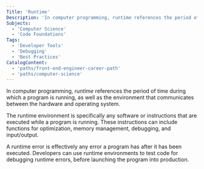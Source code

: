 ```yaml
---
Title: 'Runtime'
Description: 'In computer programming, runtime references the period of time during which a program is running, as well as the environment that communicates between the hardware and operating system. The runtime environment is specifically any software or instructions that are executed while a program is running. These instructions can include functions for optimization, memory management, debugging, and input/output. A runtime error is effectively any error a program has after it has been executed. Developers can use runtime environments to test code for debugging runtime errors, before launching the program into production.'
Subjects:
  - 'Computer Science'
  - 'Code Foundations'
Tags:
  - 'Developer Tools'
  - 'Debugging'
  - 'Best Practices'
CatalogContent:
  - 'paths/front-end-engineer-career-path'
  - 'paths/computer-science'
---
```


In computer programming, _runtime_ references the period of time during which a program is running, as well as the environment that communicates between the hardware and operating system.

The runtime environment is specifically any software or instructions that are executed while a program is running. These instructions can include functions for optimization, memory management, debugging, and input/output.

A runtime error is effectively any error a program has after it has been executed. Developers can use runtime environments to test code for debugging runtime errors, before launching the program into production.
